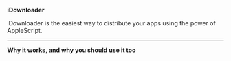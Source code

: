**iDownloader**


iDownloader is the easiest way to distribute your apps using the power of AppleScript.

---

**Why it works, and why you should use it too**
